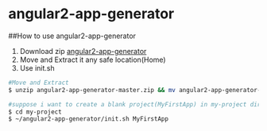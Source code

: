 # angular2-app-generator

##How to use angular2-app-generator

1. Download zip [angular2-app-generator](https://github.com/deepakshrma/angular2-app-generator/archive/master.zip)
2. Move and Extract it any safe location(Home)
3. Use init.sh
```bash
#Move and Extract
$ unzip angular2-app-generator-master.zip && mv angular2-app-generator-master ~/angular2-app-generator
```

```bash
#suppose i want to create a blank project(MyFirstApp) in my-project directory 
$ cd my-project
$ ~/angular2-app-generator/init.sh MyFirstApp
```
